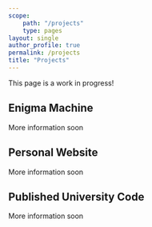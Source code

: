 ```yaml
---
scope:
    path: "/projects"
    type: pages
layout: single
author_profile: true
permalink: /projects
title: "Projects"
---
```


This page is a work in progress!

## Enigma Machine
More information soon

## Personal Website
More information soon

## Published University Code
More information soon